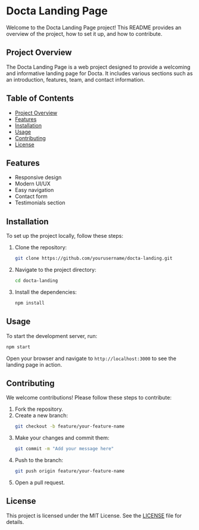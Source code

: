 # Docta Landing Page

Welcome to the Docta Landing Page project! This README provides an overview of the project, how to set it up, and how to contribute.

## Project Overview

The Docta Landing Page is a web project designed to provide a welcoming and informative landing page for Docta. It includes various sections such as an introduction, features, team, and contact information.

## Table of Contents

- [Project Overview](#project-overview)
- [Features](#features)
- [Installation](#installation)
- [Usage](#usage)
- [Contributing](#contributing)
- [License](#license)

## Features

- Responsive design
- Modern UI/UX
- Easy navigation
- Contact form
- Testimonials section

## Installation

To set up the project locally, follow these steps:

1. Clone the repository:
   ```bash
   git clone https://github.com/yourusername/docta-landing.git
   ```
2. Navigate to the project directory:
   ```bash
   cd docta-landing
   ```
3. Install the dependencies:
   ```bash
   npm install
   ```

## Usage

To start the development server, run:

```bash
npm start
```

Open your browser and navigate to `http://localhost:3000` to see the landing page in action.

## Contributing

We welcome contributions! Please follow these steps to contribute:

1. Fork the repository.
2. Create a new branch:
   ```bash
   git checkout -b feature/your-feature-name
   ```
3. Make your changes and commit them:
   ```bash
   git commit -m "Add your message here"
   ```
4. Push to the branch:
   ```bash
   git push origin feature/your-feature-name
   ```
5. Open a pull request.

## License

This project is licensed under the MIT License. See the [LICENSE](LICENSE) file for details.
